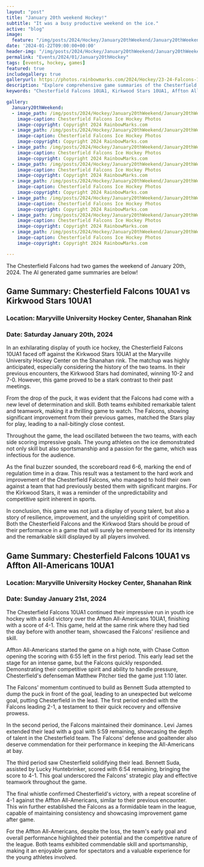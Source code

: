 ```yaml
---
layout: "post"
title: "January 20th weekend Hockey!"
subtitle: "It was a busy productive weekend on the ice."
active: "blog"
image:
  feature: "/img/posts/2024/Hockey/January20thWeekend/January20thWeekend-1.jpg"
date: '2024-01-22T09:00:00+00:00'
header-img: "/img/posts/2024/Hockey/January20thWeekend/January20thWeekend-1.jpg"
permalink: "Events/2024/01/January20thHockey"
tags: [events, hockey, games]
featured: true
includegallery: true
galleryurl: https://photos.rainbowmarks.com/2024/Hockey/23-24-Falcons-10U-A1
description: "Explore comprehensive game summaries of the Chesterfield Falcons 10UA1's exciting weekend at the Maryville University Hockey Center. Discover how they tied 6-6 with the Kirkwood Stars in a dramatic improvement from past matchups, and read about their strategic 4-1 victory over the Affton All-Americans, showcasing resilience and skill in youth ice hockey"
keywords: "Chesterfield Falcons 10UA1, Kirkwood Stars 10UA1, Affton All-Americans 10UA1, Youth Ice Hockey, Maryville University Hockey Center, Game Summaries, Youth Sports, Competitive Hockey, Sportsmanship, Team Resilience, Athletic Improvement, Ice Hockey Strategy, Youth Hockey Games, Shanahan Rink, Hockey Match Highlights"

gallery:
  January20thWeekend:
  - image_path: /img/posts/2024/Hockey/January20thWeekend/January20thWeekend-1.jpg
    image-caption: Chesterfield Falcons Ice Hockey Photos
    image-copyright: Copyright 2024 RainbowMarks.com
  - image_path: /img/posts/2024/Hockey/January20thWeekend/January20thWeekend-2.jpg
    image-caption: Chesterfield Falcons Ice Hockey Photos
    image-copyright: Copyright 2024 RainbowMarks.com
  - image_path: /img/posts/2024/Hockey/January20thWeekend/January20thWeekend-3.jpg
    image-caption: Chesterfield Falcons Ice Hockey Photos
    image-copyright: Copyright 2024 RainbowMarks.com
  - image_path: /img/posts/2024/Hockey/January20thWeekend/January20thWeekend-4.jpg
    image-caption: Chesterfield Falcons Ice Hockey Photos
    image-copyright: Copyright 2024 RainbowMarks.com
  - image_path: /img/posts/2024/Hockey/January20thWeekend/January20thWeekend-5.jpg
    image-caption: Chesterfield Falcons Ice Hockey Photos
    image-copyright: Copyright 2024 RainbowMarks.com
  - image_path: /img/posts/2024/Hockey/January20thWeekend/January20thWeekend-6.jpg
    image-caption: Chesterfield Falcons Ice Hockey Photos
    image-copyright: Copyright 2024 RainbowMarks.com
  - image_path: /img/posts/2024/Hockey/January20thWeekend/January20thWeekend-7.jpg
    image-caption: Chesterfield Falcons Ice Hockey Photos
    image-copyright: Copyright 2024 RainbowMarks.com
  - image_path: /img/posts/2024/Hockey/January20thWeekend/January20thWeekend-8.jpg
    image-caption: Chesterfield Falcons Ice Hockey Photos
    image-copyright: Copyright 2024 RainbowMarks.com

---
```

The Chesterfield Falcons had two games the weekend of January 20th, 2024. The AI generated game summaries are below!

## Game Summary: Chesterfield Falcons 10UA1 vs Kirkwood Stars 10UA1

### Location: Maryville University Hockey Center, Shanahan Rink
### Date: Saturday January 20th, 2024

In an exhilarating display of youth ice hockey, the Chesterfield Falcons 10UA1 faced off against the Kirkwood Stars 10UA1 at the Maryville University Hockey Center on the Shanahan rink. The matchup was highly anticipated, especially considering the history of the two teams. In their previous encounters, the Kirkwood Stars had dominated, winning 10-2 and 7-0. However, this game proved to be a stark contrast to their past meetings.

From the drop of the puck, it was evident that the Falcons had come with a new level of determination and skill. Both teams exhibited remarkable talent and teamwork, making it a thrilling game to watch. The Falcons, showing significant improvement from their previous games, matched the Stars play for play, leading to a nail-bitingly close contest.

Throughout the game, the lead oscillated between the two teams, with each side scoring impressive goals. The young athletes on the ice demonstrated not only skill but also sportsmanship and a passion for the game, which was infectious for the audience.

As the final buzzer sounded, the scoreboard read 6-6, marking the end of regulation time in a draw. This result was a testament to the hard work and improvement of the Chesterfield Falcons, who managed to hold their own against a team that had previously bested them with significant margins. For the Kirkwood Stars, it was a reminder of the unpredictability and competitive spirit inherent in sports.

In conclusion, this game was not just a display of young talent, but also a story of resilience, improvement, and the unyielding spirit of competition. Both the Chesterfield Falcons and the Kirkwood Stars should be proud of their performance in a game that will surely be remembered for its intensity and the remarkable skill displayed by all players involved.

## Game Summary: Chesterfield Falcons 10UA1 vs Affton All-Americans 10UA1

### Location: Maryville University Hockey Center, Shanahan Rink
### Date: Sunday January 21st, 2024

The Chesterfield Falcons 10UA1 continued their impressive run in youth ice hockey with a solid victory over the Affton All-Americans 10UA1, finishing with a score of 4-1. This game, held at the same rink where they had tied the day before with another team, showcased the Falcons' resilience and skill.

Affton All-Americans started the game on a high note, with Chase Cotton opening the scoring with 6:55 left in the first period. This early lead set the stage for an intense game, but the Falcons quickly responded. Demonstrating their competitive spirit and ability to handle pressure, Chesterfield's defenseman Matthew Pitcher tied the game just 1:10 later.

The Falcons' momentum continued to build as Bennett Suda attempted to dump the puck in front of the goal, leading to an unexpected but welcome goal, putting Chesterfield in the lead. The first period ended with the Falcons leading 2-1, a testament to their quick recovery and offensive prowess.

In the second period, the Falcons maintained their dominance. Levi James extended their lead with a goal with 5:59 remaining, showcasing the depth of talent in the Chesterfield team. The Falcons' defense and goaltender also deserve commendation for their performance in keeping the All-Americans at bay.

The third period saw Chesterfield solidifying their lead. Bennett Suda, assisted by Lucky Huntebrinker, scored with 6:54 remaining, bringing the score to 4-1. This goal underscored the Falcons' strategic play and effective teamwork throughout the game.

The final whistle confirmed Chesterfield's victory, with a repeat scoreline of 4-1 against the Affton All-Americans, similar to their previous encounter. This win further established the Falcons as a formidable team in the league, capable of maintaining consistency and showcasing improvement game after game.

For the Affton All-Americans, despite the loss, the team's early goal and overall performance highlighted their potential and the competitive nature of the league. Both teams exhibited commendable skill and sportsmanship, making it an enjoyable game for spectators and a valuable experience for the young athletes involved.